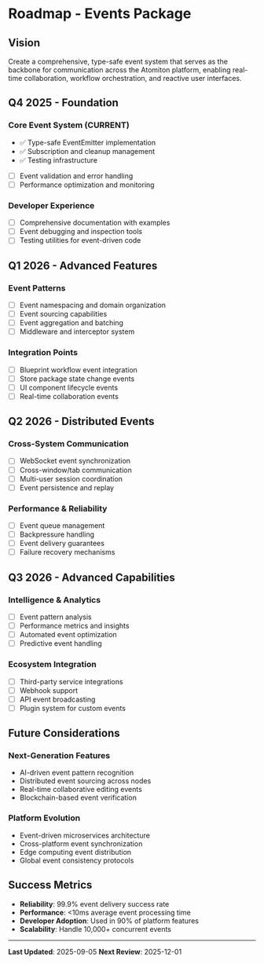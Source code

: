 # Roadmap - Events Package

## Vision

Create a comprehensive, type-safe event system that serves as the backbone for communication across the Atomiton platform, enabling real-time collaboration, workflow orchestration, and reactive user interfaces.

## Q4 2025 - Foundation

### Core Event System (CURRENT)

- ✅ Type-safe EventEmitter implementation
- ✅ Subscription and cleanup management
- ✅ Testing infrastructure
- [ ] Event validation and error handling
- [ ] Performance optimization and monitoring

### Developer Experience

- [ ] Comprehensive documentation with examples
- [ ] Event debugging and inspection tools
- [ ] Testing utilities for event-driven code

## Q1 2026 - Advanced Features

### Event Patterns

- [ ] Event namespacing and domain organization
- [ ] Event sourcing capabilities
- [ ] Event aggregation and batching
- [ ] Middleware and interceptor system

### Integration Points

- [ ] Blueprint workflow event integration
- [ ] Store package state change events
- [ ] UI component lifecycle events
- [ ] Real-time collaboration events

## Q2 2026 - Distributed Events

### Cross-System Communication

- [ ] WebSocket event synchronization
- [ ] Cross-window/tab communication
- [ ] Multi-user session coordination
- [ ] Event persistence and replay

### Performance & Reliability

- [ ] Event queue management
- [ ] Backpressure handling
- [ ] Event delivery guarantees
- [ ] Failure recovery mechanisms

## Q3 2026 - Advanced Capabilities

### Intelligence & Analytics

- [ ] Event pattern analysis
- [ ] Performance metrics and insights
- [ ] Automated event optimization
- [ ] Predictive event handling

### Ecosystem Integration

- [ ] Third-party service integrations
- [ ] Webhook support
- [ ] API event broadcasting
- [ ] Plugin system for custom events

## Future Considerations

### Next-Generation Features

- AI-driven event pattern recognition
- Distributed event sourcing across nodes
- Real-time collaborative editing events
- Blockchain-based event verification

### Platform Evolution

- Event-driven microservices architecture
- Cross-platform event synchronization
- Edge computing event distribution
- Global event consistency protocols

## Success Metrics

- **Reliability**: 99.9% event delivery success rate
- **Performance**: <10ms average event processing time
- **Developer Adoption**: Used in 90% of platform features
- **Scalability**: Handle 10,000+ concurrent events

---

**Last Updated**: 2025-09-05
**Next Review**: 2025-12-01
